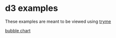 # d3 examples

These examples are meant to be viewed using [tryme](http://tryme.jit.su)

[bubble chart](http://tryme.jit.su/shtylman/d3-examples/bubble/)
